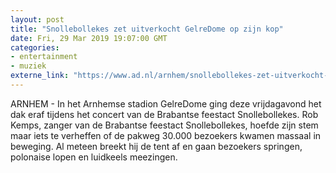 ```yaml
---
layout: post
title: "Snollebollekes zet uitverkocht GelreDome op zijn kop"
date: Fri, 29 Mar 2019 19:07:00 GMT
categories: 
- entertainment 
- muziek 
externe_link: "https://www.ad.nl/arnhem/snollebollekes-zet-uitverkocht-gelredome-op-zijn-kop~ad0adf46/"
---
```


ARNHEM - In het Arnhemse stadion GelreDome ging deze vrijdagavond het dak eraf tijdens het concert van de Brabantse feestact Snollebollekes. Rob Kemps, zanger van de Brabantse feestact Snollebollekes, hoefde zijn stem maar iets te verheffen of de pakweg 30.000 bezoekers kwamen massaal in beweging. Al meteen breekt hij de tent af en gaan bezoekers springen, polonaise lopen en luidkeels meezingen.
